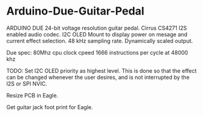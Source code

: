 # Arduino-Due-Guitar-Pedal

ARDUINO DUE 24-bit voltage resolution guitar pedal.
Cirrus CS4271 I2S enabled audio codec. 
I2C OLED Mount to display power on mesage and current effect selection.
48 kHz sampling rate.
Dynamically scaled output.

Due spec:
80Mhz cpu clock cpeed
1666 instructions per cycle at 48000 khz

TODO:
Set I2C OLED priority as highest level.  This is done so that the effect can be changed whenever the user desires, and is not interrupted by the I2S or SPI NVIC.  

Resize PCB in Eagle.  

Get guitar jack foot print for Eagle.
